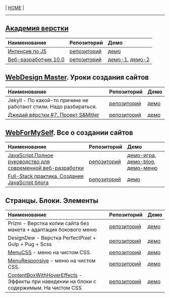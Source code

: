 | [HOME](https://github.com/vik-vavilikhin/vik-vavilikhin.github.io) |

------------------------------------------------------------------------------------------
## **[Академия верстки](https://glo-academy.ru/frontenddeveloper/)**
  |                      Наименование                      | Репозиторий | Демо |
  |:-------------------------------------------------------|:------------|:-----|
  |[Интенсив по JS](https://www.youtube.com/watch?v=NHB0OJg9CMU)|[репозиторий](https://github.com/vik-vavilikhin/IntensiveJS)|[демо](https://vik-vavilikhin.github.io/IntensiveJS/)|
  |[Веб-разработчик 10.0](https://study.up-skills.ru/teach/control/stream/view/id/6290544)|[репозиторий](https://github.com/vik-vavilikhin/WebMaster10)|[демо-1](https://vik-vavilikhin.github.io/WebMaster10/in-work/dist/), [демо-2](https://vik-vavilikhin.github.io/WebMaster10/video_50/dist/)|

## **[WebDesign Master](https://webdesign-master.ru/). Уроки создания сайтов**
  |                      Наименование                      | Репозиторий | Демо |
  |:-------------------------------------------------------|:------------|:-----|
  |Jekyll - По какой-то причине не работают стили. Надо разбираться.|[репозиторий](https://github.com/vik-vavilikhin/Jekyll)|[демо](https://vik-vavilikhin.github.io/Jekyll/dist/)|
  |[Джедай вёрстки #7. Проект S&Mitler](https://www.youtube.com/watch?v=vWfRHtxy81Q&index=17&list=PLyf8LgkO_8q_-ELwz9tlMX8R5gMSRWNto)|[репозиторий](https://github.com/vik-vavilikhin/S-Mitler)|[демо](https://vik-vavilikhin.github.io/S-Mitler/app)|

## **[WebForMySelf](https://webformyself.com/). Все о создании сайтов**
  |                      Наименование                      | Репозиторий | Демо |
  |:-------------------------------------------------------|:------------|:-----|
  |[JavaScript.Полное руководство для современной веб-разработки](https://webformyself.com/javascript/?utm_medium=systema&utm_source=nashikursi&utm_campaign=javascript)|[репозиторий](https://github.com/vik-vavilikhin/JScourse/tree/master/practice/game_ClikToBlock)|[демо-игра](https://vik-vavilikhin.github.io/JScourse/practice/game_ClikToBlock/),  [демо-blog](https://vik-vavilikhin.github.io/JScourse/practice/blog/dist/),  [демо-меню](https://vik-vavilikhin.github.io/JScourse/theory/block_07/)|
  |[ Full-Stack практика. Создание JavaScript блога](https://www.youtube.com/watch?v=ixVQjTwqfe0&list=PLD-piGJ3Dtl2zA18HzryjQy9Dwa_1Hjs1)|[репозиторий](https://github.com/vik-vavilikhin/FullStackPractic)|[демо](https://vik-vavilikhin.github.io/FullStackPractic/)|


## **Странцы. Блоки. Элементы**
  |                      Наименование                      | Репозиторий | Демо |
  |:-------------------------------------------------------|:------------|:-----|
  |Prizm - Верстка копии сайта без макета + адаптация бокового меню|[репозиторий](https://github.com/vik-vavilikhin/Prizm)|[демо](https://vik-vavilikhin.github.io/Prizm/app/assets)|
  |DesignDew - Верстка PerfectPixel + Gulp + Pug + Scss|[репозиторий](https://github.com/vik-vavilikhin/DesignDew)|[демо](https://vik-vavilikhin.github.io/DesignDew/app/assets)|
  |[MenuCSS](https://www.youtube.com/watch?v=K3C4NdzFHg0) - меню на чистом CSS.|[репозиторий](https://github.com/vik-vavilikhin/MenuCSS)|[демо](https://vik-vavilikhin.github.io/MenuCSS/dist/)|
  |[MenuResponsive](https://www.youtube.com/watch?v=cQ6YQ8K5MRw) - меню на чистом CSS.|[репозиторий](https://github.com/vik-vavilikhin/MenuResponsive)|[демо](https://vik-vavilikhin.github.io/MenuResponsive/)|
  |[ContentBoxWithHoverEffects](https://www.youtube.com/watch?v=IFai8qTKvEM) - Эффекты при наведении на блоки с содержимым. На чистом CSS|[репозиторий](https://github.com/vik-vavilikhin/ContentBoxWithHoverEffects)|[демо](https://vik-vavilikhin.github.io/ContentBoxWithHoverEffects/)|
